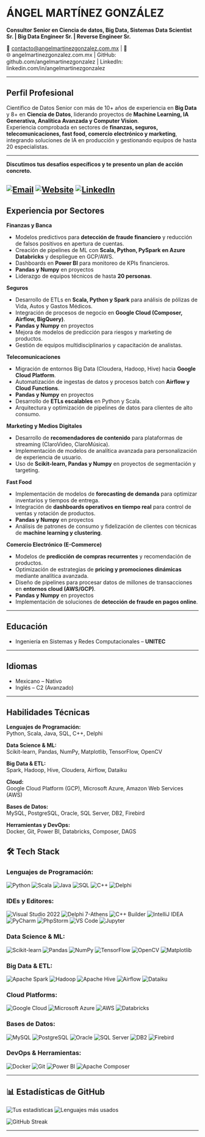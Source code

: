# ÁNGEL MARTÍNEZ GONZÁLEZ
**Consultor Senior en Ciencia de datos, Big Data, Sistemas**
**Data Scientist Sr. | Big Data Engineer Sr. | Reverse Engineer Sr.**

📧 contacto@angelmartinezgonzalez.com.mx | 📱   
🌐 angelmartinezgonzalez.com.mx | GitHub: github.com/angelmartinezgonzalez | LinkedIn: linkedin.com/in/angelmartinezgonzalez  

---

## Perfil Profesional
Científico de Datos Senior con más de 10+ años de experiencia en **Big Data** y 8+ en **Ciencia de Datos**, liderando proyectos de **Machine Learning, IA Generativa, Analítica Avanzada y Computer Vision**.  
Experiencia comprobada en sectores de **finanzas, seguros, telecomunicaciones, fast food, comercio electrónico y marketing**, integrando soluciones de IA en producción y gestionando equipos de hasta 20 especialistas.  

---
**Discutimos tus desafíos específicos y te presento un plan de acción concreto.**

[![Email](https://img.shields.io/badge/%F0%9F%93%A7-Agendar_Consulta-D14836?style=for-the-badge&logo=gmail)](mailto:contacto@angelmartinezgonzalez.com.mx?subject=Consulta%20Data%20Science&body=Hola%20Ángel,%20me%20interesa%20tu%20consultoría...)
[![Website](https://img.shields.io/badge/%F0%9F%8C%90-Visita_Mi_Sitio-4285F4?style=for-the-badge&logo=googlechrome)](https://angelmartinezgonzalez.com.mx)
[![LinkedIn](https://img.shields.io/badge/%F0%9F%92%BC-Conectemos-0A66C2?style=for-the-badge&logo=linkedin)](https://linkedin.com/in/angelmartinezgonzalez)
---

## Experiencia por Sectores

**Finanzas y Banca**  
- Modelos predictivos para **detección de fraude financiero** y reducción de falsos positivos en apertura de cuentas.  
- Creación de pipelines de ML con **Scala, Python, PySpark en Azure Databricks** y despliegue en GCP/AWS.  
- Dashboards en **Power BI** para monitoreo de KPIs financieros.
- **Pandas y Numpy** en proyectos
- Liderazgo de equipos técnicos de hasta **20 personas**.  

**Seguros**  
- Desarrollo de ETLs en **Scala, Python y Spark** para análisis de pólizas de Vida, Autos y Gastos Médicos.  
- Integración de procesos de negocio en **Google Cloud (Composer, Airflow, BigQuery)**.
- **Pandas y Numpy** en proyectos
- Mejora de modelos de predicción para riesgos y marketing de productos.  
- Gestión de equipos multidisciplinarios y capacitación de analistas.  

**Telecomunicaciones**  
- Migración de entornos Big Data (Cloudera, Hadoop, Hive) hacia **Google Cloud Platform**.  
- Automatización de ingestas de datos y procesos batch con **Airflow y Cloud Functions**.
- **Pandas y Numpy** en proyectos
- Desarrollo de **ETLs escalables** en Python y Scala.  
- Arquitectura y optimización de pipelines de datos para clientes de alto consumo.  

**Marketing y Medios Digitales**  
- Desarrollo de **recomendadores de contenido** para plataformas de streaming (ClaroVideo, ClaroMúsica).  
- Implementación de modelos de analítica avanzada para personalización de experiencia de usuario.
- Uso de **Scikit-learn, Pandas y Numpy** en proyectos de segmentación y targeting.  

**Fast Food**  
- Implementación de modelos de **forecasting de demanda** para optimizar inventarios y tiempos de entrega.  
- Integración de **dashboards operativos en tiempo real** para control de ventas y rotación de productos.
- **Pandas y Numpy** en proyectos
- Análisis de patrones de consumo y fidelización de clientes con técnicas de **machine learning y clustering**.  

**Comercio Electrónico (E-Commerce)**  
- Modelos de **predicción de compras recurrentes** y recomendación de productos.  
- Optimización de estrategias de **pricing y promociones dinámicas** mediante analítica avanzada.  
- Diseño de pipelines para procesar datos de millones de transacciones en **entornos cloud (AWS/GCP)**.
- **Pandas y Numpy** en proyectos
- Implementación de soluciones de **detección de fraude en pagos online**.  

---

## Educación
- Ingeniería en Sistemas y Redes Computacionales – **UNITEC**  

---
## Idiomas
- Mexicano – Nativo  
- Inglés – C2 (Avanzado)  

---

## Habilidades Técnicas

**Lenguajes de Programación:**  
Python, Scala, Java, SQL, C++, Delphi  

**Data Science & ML:**  
Scikit-learn, Pandas, NumPy, Matplotlib, TensorFlow, OpenCV  

**Big Data & ETL:**  
Spark, Hadoop, Hive, Cloudera, Airflow, Dataiku  

**Cloud:**  
Google Cloud Platform (GCP), Microsoft Azure, Amazon Web Services (AWS)  

**Bases de Datos:**  
MySQL, PostgreSQL, Oracle, SQL Server, DB2, Firebird  

**Herramientas y DevOps:**  
Docker, Git, Power BI, Databricks, Composer, DAGS  




## 🛠️ Tech Stack

### **Lenguajes de Programación:**
![Python](https://img.shields.io/badge/Python-3776AB?logo=python&logoColor=white)
![Scala](https://img.shields.io/badge/Scala-DC322F?logo=scala&logoColor=white)
![Java](https://img.shields.io/badge/Java-ED8B00?logo=java&logoColor=white)
![SQL](https://img.shields.io/badge/SQL-4479A1?logo=postgresql&logoColor=white)
![C++](https://img.shields.io/badge/C++-00599C?logo=c%2B%2B&logoColor=white)
![Delphi](https://img.shields.io/badge/Delphi-EE1F35?logo=delphi&logoColor=white)

### **IDEs y Editores:**
![Visual Studio 2022](https://img.shields.io/badge/Visual_Studio_2022-5C2D91?logo=visualstudio&logoColor=white)
![Delphi 7-Athens](https://img.shields.io/badge/Delphi_7--Athens-EE1F35?logo=delphi&logoColor=white)
![C++ Builder](https://img.shields.io/badge/C++_Builder-5C2D91?logo=embarcadero&logoColor=white)
![IntelliJ IDEA](https://img.shields.io/badge/IntelliJ_IDEA-000000?logo=intellijidea&logoColor=white)
![PyCharm](https://img.shields.io/badge/PyCharm-000000?logo=pycharm&logoColor=white)
![PhpStorm](https://img.shields.io/badge/PhpStorm-000000?logo=phpstorm&logoColor=white)
![VS Code](https://img.shields.io/badge/VS_Code-007ACC?logo=visualstudiocode&logoColor=white)
![Jupyter](https://img.shields.io/badge/Jupyter-F37626?logo=jupyter&logoColor=white)

### **Data Science & ML:**
![Scikit-learn](https://img.shields.io/badge/Scikit--learn-F7931E?logo=scikitlearn&logoColor=white)
![Pandas](https://img.shields.io/badge/Pandas-150458?logo=pandas&logoColor=white)
![NumPy](https://img.shields.io/badge/NumPy-013243?logo=numpy&logoColor=white)
![TensorFlow](https://img.shields.io/badge/TensorFlow-FF6F00?logo=tensorflow&logoColor=white)
![OpenCV](https://img.shields.io/badge/OpenCV-5C3EE8?logo=opencv&logoColor=white)
![Matplotlib](https://img.shields.io/badge/Matplotlib-11557C?logo=python&logoColor=white)

### **Big Data & ETL:**
![Apache Spark](https://img.shields.io/badge/Apache_Spark-E25A1C?logo=apachespark&logoColor=white)
![Hadoop](https://img.shields.io/badge/Hadoop-66CCFF?logo=apachehadoop&logoColor=black)
![Apache Hive](https://img.shields.io/badge/Apache_Hive-FDEE21?logo=apachehive&logoColor=black)
![Airflow](https://img.shields.io/badge/Airflow-017CEE?logo=apacheairflow&logoColor=white)
![Dataiku](https://img.shields.io/badge/Dataiku-2AB1AC?logo=dataiku&logoColor=white)

### **Cloud Platforms:**
![Google Cloud](https://img.shields.io/badge/Google_Cloud-4285F4?logo=googlecloud&logoColor=white)
![Microsoft Azure](https://img.shields.io/badge/Microsoft_Azure-0078D4?logo=microsoftazure&logoColor=white)
![AWS](https://img.shields.io/badge/AWS-232F3E?logo=amazonaws&logoColor=white)
![Databricks](https://img.shields.io/badge/Databricks-FF3621?logo=databricks&logoColor=white)

### **Bases de Datos:**
![MySQL](https://img.shields.io/badge/MySQL-4479A1?logo=mysql&logoColor=white)
![PostgreSQL](https://img.shields.io/badge/PostgreSQL-336791?logo=postgresql&logoColor=white)
![Oracle](https://img.shields.io/badge/Oracle-F80000?logo=oracle&logoColor=white)
![SQL Server](https://img.shields.io/badge/SQL_Server-CC2927?logo=microsoftsqlserver&logoColor=white)
![DB2](https://img.shields.io/badge/DB2-052FAD?logo=ibm&logoColor=white)
![Firebird](https://img.shields.io/badge/Firebird-ED1C24?logo=firebird&logoColor=white)

### **DevOps & Herramientas:**
![Docker](https://img.shields.io/badge/Docker-2496ED?logo=docker&logoColor=white)
![Git](https://img.shields.io/badge/Git-F05032?logo=git&logoColor=white)
![Power BI](https://img.shields.io/badge/Power_BI-F2C811?logo=powerbi&logoColor=black)
![Apache Composer](https://img.shields.io/badge/Apache_Composer-430098?logo=apache&logoColor=white)

---

## 📊 Estadísticas de GitHub

![Tus estadísticas](https://github-readme-stats.vercel.app/api?username=angelmartinezgonzalez&show_icons=true&theme=radical&hide_title=true)
![Lenguajes más usados](https://github-readme-stats.vercel.app/api/top-langs/?username=angelmartinezgonzalez&layout=compact&theme=radical)

![GitHub Streak](https://streak-stats.demolab.com/?user=angelmartinezgonzalez&theme=radical)

---
